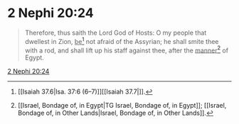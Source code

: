 # 2 Nephi 20:24

> Therefore, thus saith the Lord God of Hosts: O my people that dwellest in Zion, <u>be</u>[^a] not afraid of the Assyrian; he shall smite thee with a rod, and shall lift up his staff against thee, after the <u>manner</u>[^b] of Egypt.

[2 Nephi 20:24](https://www.churchofjesuschrist.org/study/scriptures/bofm/2-ne/20?lang=eng&id=p24#p24)


[^a]: [[Isaiah 37.6|Isa. 37:6 (6–7)]][[Isaiah 37.7|]].  
[^b]: [[Israel, Bondage of, in Egypt|TG Israel, Bondage of, in Egypt]]; [[Israel, Bondage of, in Other Lands|Israel, Bondage of, in Other Lands]].  
